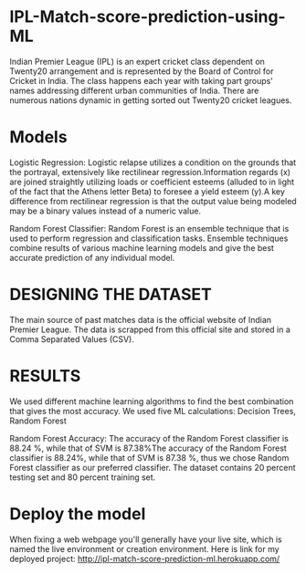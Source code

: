 # IPL-Match-score-prediction-using-ML


Indian Premier League (IPL) is an expert cricket class dependent on Twenty20 arrangement and is 
represented by the Board of Control for Cricket in India. The class happens each year with taking part
groups' names addressing different urban communities of India. There are numerous nations dynamic
in getting sorted out Twenty20 cricket leagues. 

# Models

Logistic Regression: Logistic relapse utilizes a condition on the grounds that the portrayal, extensively like 
rectilinear regression.Information regards (x) are joined straightly utilizing loads or coefficient
esteems (alluded to in light of the fact that the Athens letter Beta) to foresee a yield esteem (y).A key
difference from rectilinear regression is that the output value being modeled may be a binary values instead of a numeric value.

Random Forest Classifier: Random Forest is an ensemble technique that is used to perform regression
and classification tasks. Ensemble techniques combine results of various machine learning models and
give the best accurate prediction of any individual model.

# DESIGNING THE DATASET

The main source of past matches data is the official website of Indian Premier League. The data is
scrapped from this official site and stored in a Comma Separated Values (CSV).

# RESULTS

We used different machine learning algorithms to find the best combination that gives
the most accuracy. We used five ML calculations: Decision Trees, Random Forest

Random Forest Accuracy: The accuracy of the Random Forest classifier is 88.24 %, while that of
SVM is 87.38%The accuracy of the Random Forest classifier is 88.24%, while that of SVM is 87.38 %,
thus we chose Random Forest classifier as our preferred classifier. The dataset contains 20 percent
testing set and 80 percent training set.

# Deploy the model

When fixing a web webpage you'll
generally have your live site, which is named the live environment or creation environment.
Here is link for my deployed project: http://ipl-match-score-prediction-ml.herokuapp.com/
